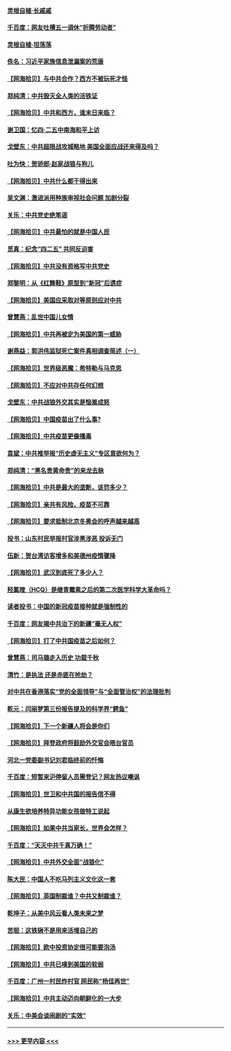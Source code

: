 #### [灵根自植‧长戚戚](../pages/nsc993/n12905585.md?t=04261952) 
#### [千百度：网友吐槽五一调休“折腾劳动者”](../pages/nsc993/n12905934.md?t=04261952) 
#### [灵根自植‧坦荡荡](../pages/nsc993/n12905562.md?t=04261952) 
#### [佚名：习近平家族信息泄漏案的荒唐](../pages/nsc993/n12904705.md?t=04261952) 
#### [【网海拾贝】与中共合作？西方不被玩死才怪](../pages/nsc993/n12903873.md?t=04261952) 
#### [郑纯清：中共毁灭全人类的活铁证](../pages/nsc993/n12903785.md?t=04261952) 
#### [【网海拾贝】中共和西方，谁末日来临？](../pages/nsc993/n12903482.md?t=04261952) 
#### [谢卫国：忆四‧二五中南海和平上访](../pages/nsc993/n12902192.md?t=04261952) 
#### [戈壁东：中共超限战攻城略地 美国全面应战还来得及吗？](../pages/nsc993/n12902297.md?t=04261952) 
#### [吐为快：贺骄郎‧赵家战狼与狗儿](../pages/nsc993/n12902280.md?t=04261952) 
#### [【网海拾贝】中共什么都干得出来](../pages/nsc993/n12897500.md?t=04261952) 
#### [吴文渊：激进派用种族审视社会问题 加剧分裂](../pages/nsc993/n12893881.md?t=04261952) 
#### [关乐：中共党史绝笔谣](../pages/nsc993/n12897270.md?t=04261952) 
#### [【网海拾贝】中共最怕的就是中国人民](../pages/nsc993/n12894705.md?t=04261952) 
#### [觅真：纪念“四二五” 共同反迫害](../pages/nsc993/n12894553.md?t=04261952) 
#### [【网海拾贝】中共没有资格写中共党史](../pages/nsc993/n12892231.md?t=04261952) 
#### [郑黎明：从《红舞鞋》原型到“新冠”后遗症](../pages/nsc993/n12890469.md?t=04261952) 
#### [【网海拾贝】美国应采取对等原则应对中共](../pages/nsc993/n12889176.md?t=04261952) 
#### [曾慧燕：乱世中国儿女情](../pages/nsc993/n12887931.md?t=04261952) 
#### [【网海拾贝】中共再被定为美国的第一威胁](../pages/nsc993/n12887580.md?t=04261952) 
#### [谢燕益：郭洪伟监狱死亡案件真相调查简述（一）](../pages/nsc993/n12885648.md?t=04261952) 
#### [【网海拾贝】世界级恶魔：希特勒与马克思](../pages/nsc993/n12884062.md?t=04261952) 
#### [【网海拾贝】不应对中共存任何幻想](../pages/nsc993/n12881460.md?t=04261952) 
#### [戈壁东：中共战狼外交其实是恼羞成怒](../pages/nsc993/n12880392.md?t=04261952) 
#### [【网海拾贝】中国疫苗出了什么事?](../pages/nsc993/n12879124.md?t=04261952) 
#### [【网海拾贝】中共疫苗更像播毒](../pages/nsc993/n12876631.md?t=04261952) 
#### [袁斌：中共推举报“历史虚无主义”专区意欲何为？](../pages/nsc993/n12876530.md?t=04261952) 
#### [郑纯清：“黑名贵黄命贵”的来龙去脉](../pages/nsc993/n12875589.md?t=04261952) 
#### [【网海拾贝】中共是最大的垄断，该罚多少？](../pages/nsc993/n12874006.md?t=04261952) 
#### [【网海拾贝】亲共有风险，疫苗不可靠](../pages/nsc993/n12872224.md?t=04261952) 
#### [【网海拾贝】要求抵制北京冬奥会的呼声越来越高](../pages/nsc993/n12868962.md?t=04261952) 
#### [投书：山东村民举报村官涉黑涉恶 投诉无门](../pages/nsc993/n12869726.md?t=04261952) 
#### [伍新：贺台湾访客增多和美德州疫情骤降](../pages/nsc993/n12865651.md?t=04261952) 
#### [【网海拾贝】武汉到底死了多少人？](../pages/nsc993/n12863707.md?t=04261952) 
#### [羟氯喹（HCQ）是继青霉素之后的第二次医学科学大革命吗？](../pages/nsc993/n12638564.md?t=04261952) 
#### [读者投书：中国的新冠疫苗接种就是强制性的](../pages/nsc993/n12859932.md?t=04261952) 
#### [千百度：网友揭中共治下的新疆“毫无人权”](../pages/nsc993/n12858385.md?t=04261952) 
#### [【网海拾贝】打了中共国疫苗之后如何？](../pages/nsc993/n12857866.md?t=04261952) 
#### [曾慧燕：司马璐走入历史 功载千秋](../pages/nsc993/n12856996.md?t=04261952) 
#### [清竹：是执法 还是赤匪在抢劫？](../pages/nsc993/n12856952.md?t=04261952) 
#### [对中共在香港落实“党的全面领导”与“全面管治权”的法理批判](../pages/nsc993/n12856929.md?t=04261952) 
#### [乾元：闫丽梦第三份报告提及的科学界“鳄鱼”](../pages/nsc993/n12855985.md?t=04261952) 
#### [【网海拾贝】下一个新疆人将会是你们](../pages/nsc993/n12855864.md?t=04261952) 
#### [【网海拾贝】拜登政府将鼓励外交官会晤台官员](../pages/nsc993/n12853615.md?t=04261952) 
#### [河北一党委副书记刘君临终前的忏悔](../pages/nsc993/n12849420.md?t=04261952) 
#### [千百度：短暂来沪停留人员需登记？网友热议嘲讽](../pages/nsc993/n12853497.md?t=04261952) 
#### [【网海拾贝】世卫和中共国的报告信不得](../pages/nsc993/n12850902.md?t=04261952) 
#### [从康生欲培养特异功能女孩做特工说起](../pages/nsc993/n12849289.md?t=04261952) 
#### [【网海拾贝】如果中共当家长，世界会怎样？](../pages/nsc993/n12848436.md?t=04261952) 
#### [千百度：“天灭中共千真万确！”](../pages/nsc993/n12845659.md?t=04261952) 
#### [【网海拾贝】中共外交全面“战狼化”](../pages/nsc993/n12845607.md?t=04261952) 
#### [陈大民：中国人不吃马列主义文化这一套](../pages/nsc993/n12842496.md?t=04261952) 
#### [【网海拾贝】英国制裁谁？中共又制裁谁？](../pages/nsc993/n12840909.md?t=04261952) 
#### [乾坤子：从美中风云看人类未来之梦](../pages/nsc993/n12840590.md?t=04261952) 
#### [苦胆：这铁锹不是用来活埋自己的](../pages/nsc993/n12839512.md?t=04261952) 
#### [【网海拾贝】欧中投资协定很可能要泡汤](../pages/nsc993/n12835122.md?t=04261952) 
#### [【网海拾贝】中共已嗅到美国的软弱](../pages/nsc993/n12832411.md?t=04261952) 
#### [千百度：广州一村民炸村官 网民称“杨佳再世”](../pages/nsc993/n12832380.md?t=04261952) 
#### [【网海拾贝】中共主动迈向朝鲜化的一大步](../pages/nsc993/n12829887.md?t=04261952) 
#### [关乐：中美会谈闹剧的“实效”](../pages/nsc993/n12826698.md?t=04261952) 

----
#### [ >>> 更早内容 <<< ](../indexes/nsc993-earlier.md)
